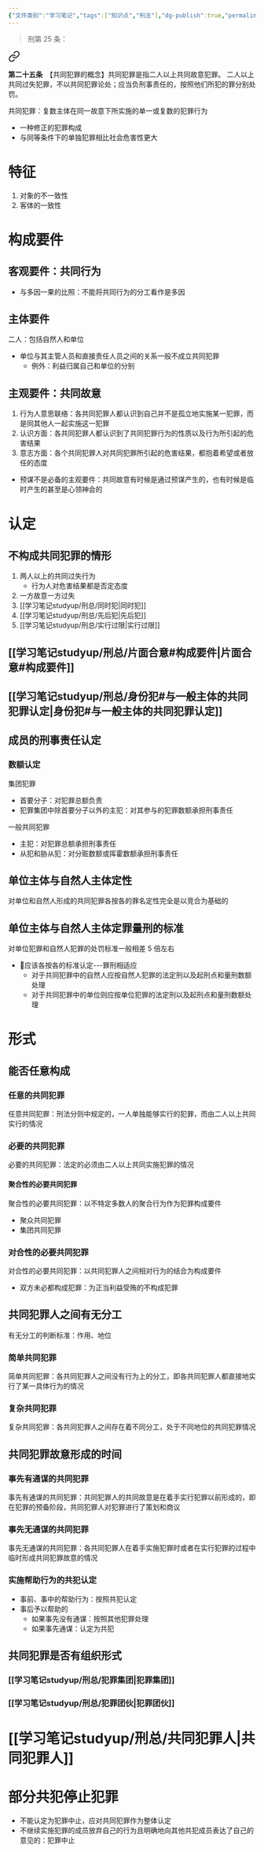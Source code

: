 ```yaml
---
{"文件类别":"学习笔记","tags":["知识点","刑法"],"dg-publish":true,"permalink":"/学习笔记studyup/刑总/共同犯罪/","dgPassFrontmatter":true,"created":"2024-11-03T12:55:50.936+08:00","updated":"2024-11-03T16:07:05.638+08:00"}
---
```


>刑第 25 条：
<div class="transclusion internal-embed is-loaded"><a class="markdown-embed-link" href="////#t25" aria-label="Open link"><svg xmlns="http://www.w3.org/2000/svg" width="24" height="24" viewBox="0 0 24 24" fill="none" stroke="currentColor" stroke-width="2" stroke-linecap="round" stroke-linejoin="round" class="svg-icon lucide-link"><path d="M10 13a5 5 0 0 0 7.54.54l3-3a5 5 0 0 0-7.07-7.07l-1.72 1.71"></path><path d="M14 11a5 5 0 0 0-7.54-.54l-3 3a5 5 0 0 0 7.07 7.07l1.71-1.71"></path></svg></a><div class="markdown-embed">



**第二十五条**　【共同犯罪的概念】共同犯罪是指二人以上共同故意犯罪。
二人以上共同过失犯罪，不以共同犯罪论处；应当负刑事责任的，按照他们所犯的罪分别处罚。 

</div></div>


共同犯罪：复数主体在同一故意下所实施的单一或复数的犯罪行为
- 一种修正的犯罪构成
- 与同等条件下的单独犯罪相比社会危害性更大
# 特征
1. 对象的不一致性
2. 客体的一致性
# 构成要件
## 客观要件：共同行为
- 与多因一果的比照：不能将共同行为的分工看作是多因
## 主体要件
二人：包括自然人和单位
- 单位与其主管人员和直接责任人员之间的关系一般不成立共同犯罪
	- 例外：利益归属自己和单位的分别
## 主观要件：共同故意
1. 行为人意思联络：各共同犯罪人都认识到自己并不是孤立地实施某一犯罪，而是同其他人一起实施这一犯罪
2. 认识方面：各共同犯罪人都认识到了共同犯罪行为的性质以及行为所引起的危害结果
3. 意志方面：各个共同犯罪人对共同犯罪所引起的危害结果，都抱着希望或者放任的态度
- 预谋不是必备的主观要件：共同故意有时候是通过预谋产生的，也有时候是临时产生的甚至是心领神会的
# 认定
## 不构成共同犯罪的情形
1. 两人以上的共同过失行为
	- 行为人对危害结果都是否定态度
1. 一方故意一方过失
2. [[学习笔记studyup/刑总/同时犯\|同时犯]]
3. [[学习笔记studyup/刑总/先后犯\|先后犯]]
4. [[学习笔记studyup/刑总/实行过限\|实行过限]]
## [[学习笔记studyup/刑总/片面合意#构成要件\|片面合意#构成要件]]
## [[学习笔记studyup/刑总/身份犯#与一般主体的共同犯罪认定\|身份犯#与一般主体的共同犯罪认定]]
## 成员的刑事责任认定
### 数额认定
集团犯罪
- 首要分子：对犯罪总额负责
- 犯罪集团中除首要分子以外的主犯：对其参与的犯罪数额承担刑事责任

一般共同犯罪
- 主犯：对犯罪总额承担刑事责任
- 从犯和胁从犯：对分赃数额或挥霍数额承担刑事责任
## 单位主体与自然人主体定性
对单位和自然人形成的共同犯罪各按各的罪名定性完全是以竞合为基础的
## 单位主体与自然人主体定罪量刑的标准
对单位犯罪和自然人犯罪的处罚标准一般相差 5 倍左右
- 🧵应该各按各的标准认定---罪刑相适应
	- 对于共同犯罪中的自然人应按自然人犯罪的法定刑以及起刑点和量刑数额处理
	- 对于共同犯罪中的单位则应按单位犯罪的法定刑以及起刑点和量刑数额处理
# 形式
## 能否任意构成
### 任意的共同犯罪
任意共同犯罪：刑法分则中规定的，一人单独能够实行的犯罪，而由二人以上共同实行的情况
### 必要的共同犯罪
必要的共同犯罪：法定的必须由二人以上共同实施犯罪的情况
#### 聚合性的必要共同犯罪
聚合性的必要共同犯罪：以不特定多数⼈的聚合行为作为犯罪构成要件
- 聚众共同犯罪
- 集团共同犯罪
### 对合性的必要共同犯罪
对合性的必要共同犯罪：以共同犯罪人之间相对行为的结合为构成要件
- 双方未必都构成犯罪：为正当利益受贿的不构成犯罪
## 共同犯罪人之间有无分工
有无分工的判断标准：作用、地位
### 简单共同犯罪
简单共同犯罪：各共同犯罪人之间没有行为上的分工，即各共同犯罪人都直接地实行了某一具体行为的情况
### 复杂共同犯罪
复杂共同犯罪：各共同犯罪人之间存在着不同分工，处于不同地位的共同犯罪情况
## 共同犯罪故意形成的时间
### 事先有通谋的共同犯罪
事先有通谋的共同犯罪：共同犯罪人的共同故意是在着手实行犯罪以前形成的，即在犯罪的预备阶段，共同犯罪人对犯罪进行了策划和商议
### 事先无通谋的共同犯罪
事先无通谋的共同犯罪：各共同犯罪人在着手实施犯罪时或者在实行犯罪的过程中临时形成共同犯罪故意的情况
### 实施帮助行为的共犯认定
- 事前、事中的帮助行为：按照共犯认定
- 事后予以帮助的
	- 如果事先没有通谋：按照其他犯罪处理
	- 如果事先通谋：认定为共犯
## 共同犯罪是否有组织形式
### [[学习笔记studyup/刑总/犯罪集团\|犯罪集团]]
### [[学习笔记studyup/刑总/犯罪团伙\|犯罪团伙]]
# [[学习笔记studyup/刑总/共同犯罪人\|共同犯罪人]]
# 部分共犯停止犯罪
- 不能认定为犯罪中止，应对共同犯罪作为整体认定
- 不继续实施犯罪的成员放弃自己的行为且明确地向其他共犯成员表达了自己的意见的：犯罪中止